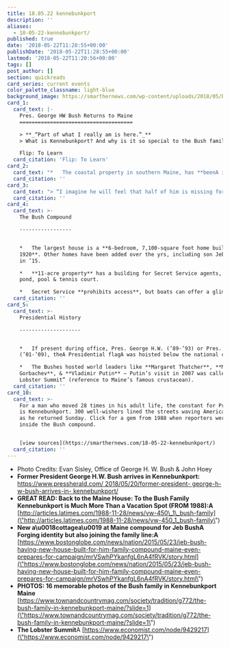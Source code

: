 ```yaml
---
title: 18.05.22 kennebunkport
description: ''
aliases:
  - 18-05-22-kennebunkport/
published: true
date: '2018-05-22T11:28:55+00:00'
publishDate: '2018-05-22T11:28:55+00:00'
lastmod: '2018-05-22T11:20:56+00:00'
tags: []
post_author: []
section: quickreads
card_series: current events
color_palette_classname: light-blue
background_image: https://smarthernews.com/wp-content/uploads/2018/05/DdrEfzSWkAAs3pw.jpg
card_1:
  card_text: |-
    Pres. George HW Bush Returns to Maine
    =====================================

    > **_“Part of what I really am is here.”_**  
    > What is Kennebunkport? And why is it so special to the Bush family?

    Flip: To Learn
  card_citation: 'Flip: To Learn'
card_2:
  card_text: "*   The coastal property in southern Maine, has **beenA in the family for a century**.\n*   Pres. Bush, 93, hasA visited Walkera\x19s Point in Kennebunkport **every summer since his childhood**, except 1944 when he was an aviator in World War II.\n*   This summer will be Pres. Bush’s **1st summer inA Kennebunkport without Barbara,** his wife of 73 years, who died on April 17th."
  card_citation: ''
card_3:
  card_text: "> “I imagine he will feel that half of him is missing for the rest of his life. But that said, there is no quit in this man. Life goes on, and for George Bush life is to be lived with joy a\x14 especially when he is in Maine.”\n> \n> Jim McGrath, President George H.W. Bush's spokesman"
  card_citation: ''
card_4:
  card_text: >-
    The Bush Compound

    -----------------


    *   The largest house is a **6-bedroom, 7,100-square foot home built in
    1920**. Other homes have been added over the yrs, including son Jeb’s house
    in ’15.

    *   **11-acre property** has a building for Secret Service agents, gym,
    pond, pool & tennis court.

    *   Secret Service **prohibits access**, but boats can offer a glimpse.
  card_citation: ''
card_5:
  card_text: >-
    Presidential History

    --------------------


    *   If present during office, Pres. George H.W. (’89-’93) or Pres. George W.
    (’01-’09), theA Presidential flagA was hoisted below the national colors.

    *   The Bushes hosted world leaders like **Margaret Thatcher**, **Mikhail
    Gorbachev**, & **Vladimir Putin** – Putin’s visit in 2007 was called “The
    Lobster Summit” (reference to Maine’s famous crustacean).
  card_citation: ''
card_10:
  card_text: >-
    For a man who moved 28 times in his adult life, the constant for Pres. Bush
    is Kennebunkport. 300 well-wishers lined the streets waving American flags
    as he returned Sunday. Click for a gem from 1988 when reporters were allowed
    inside the Bush compound.


    [view sources](https://smarthernews.com/18-05-22-kennebunkport/)
  card_citation: ''
---
```

*   Photo Credits: Evan Sisley, Office of George H. W. Bush & John Hoey
*   **Former President George H.W. Bush arrives in Kennebunkport:** [https://www.pressherald.com/ 2018/05/20/former-president- george-h-w-bush-arrives-in- kennebunkport/](\"https://www.pressherald.com/)
*   **GREAT READ: Back to the Maine House: To the Bush Family Kennebunkport is Much More Than a Vacation Spot (FROM 1988):A** [http://articles.latimes.com/1988-11-28/news/vw-450\_1\_bush-family](\"http://articles.latimes.com/1988-11-28/news/vw-450_1_bush-family\")
*   ****New a\\u0018cottagea\\u0019 at Maine compound for Jeb BushA Forging identity but also joining the family line:A**** [https://www.bostonglobe.com/news/nation/2015/05/23/jeb-bush-having-new-house-built-for-him-family-compound-maine-even-prepares-for-campaign/mrVSwhPYkanfgL6nA4fRVK/story.html](\"https://www.bostonglobe.com/news/nation/2015/05/23/jeb-bush-having-new-house-built-for-him-family-compound-maine-even-prepares-for-campaign/mrVSwhPYkanfgL6nA4fRVK/story.html\")
*   **PHOTOS: 16 memorable photos of the Bush family in Kennebunkport Maine**  
    [https://www.townandcountrymag.com/society/tradition/g772/the-bush-family-in-kennebunkport-maine/?slide=1](\"https://www.townandcountrymag.com/society/tradition/g772/the-bush-family-in-kennebunkport-maine/?slide=1\")
*   **The Lobster Summit**A [https://www.economist.com/node/9429217](\"https://www.economist.com/node/9429217\")